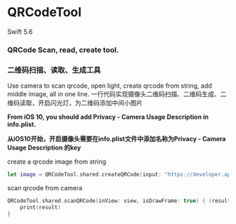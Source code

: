 # QRCodeTool
Swift 5.6

### QRCode Scan, read, create tool.

### 二维码扫描、读取、生成工具

Use camera to scan qrcode, open light, create qrcode from string, add middle image, all in one line.
一行代码实现摄像头二维码扫描、二维码生成、二维码读取，开启闪光灯，为二维码添加中间小图片

**From iOS 10, you should add Privacy - Camera Usage Description in info.plist.**

**从iOS10开始，开启摄像头需要在info.plist文件中添加名称为Privacy - Camera Usage Description 的key**

create a qrcode image from string
```swift
let image = QRCodeTool.shared.createQRCode(input: "https://developer.apple.com/", middleImage: UIImage(named: "test"), scale: .init(x: 0.2, y: 0.2))
```

scan qrcode from camera
```swift
QRCodeTool.shared.scanQRCode(inView: view, isDrawFrame: true) { (result : [String]) in
    print(result)
}
```
